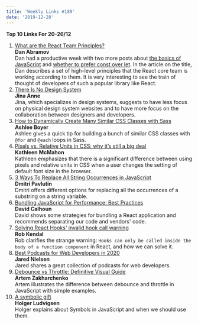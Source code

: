 ```yaml
---
title: 'Weekly Links #189'
date: '2019-12-28'
---
```


**Top 10 Links For 20-26/12**

1. [What are the React Team Principles?](https://react.christmas/2019/24)  
   **Dan Abramov**  
   Dan had a productive week with two more posts about [the basics of JavaScript](https://overreacted.io/what-is-javascript-made-of/) and [whether to prefer const over let](https://overreacted.io/on-let-vs-const/). In the article on the title, Dan describes a set of high-level principles that the React core team is working according to them. It is very interesting to see the train of thought of developers of such a popular library like React.
2. [There Is No Design System](https://24ways.org/2019/there-is-no-design-system/)  
   **Jina Anne**  
   Jina, which specializes in design systems, suggests to have less focus on physical design system websites and to have more focus on the collaboration between designers and developers.
3. [How to Dynamically Create Many Similar CSS Classes with Sass](https://dev.to/ashleemboyer/how-to-dynamically-create-many-similar-css-classes-with-sass-1538)  
   **Ashlee Boyer**  
   Ashlee gives a quick tip for building a bunch of similar CSS classes with `@for` and `@each` loops in Sass.
4. [Pixels vs. Relative Units in CSS: why it’s still a big deal](https://www.24a11y.com/2019/pixels-vs-relative-units-in-css-why-its-still-a-big-deal)  
   **Kathleen McMahon**  
   Kathleen emphasizes that there is a significant difference between using pixels and relative units in CSS when a user changes the setting of default font size in the browser.
5. [3 Ways To Replace All String Occurrences in JavaScript](https://dmitripavlutin.com/replace-all-string-occurrences-javascript/)  
   **Dmitri Pavlutin**  
   Dmitri offers different options for replacing all the occurrences of a substring on a string variable.
6. [Bundling JavaScript for Performance: Best Practices](https://calendar.perfplanet.com/2019/bundling-javascript-for-performance-best-practices/)  
   **David Calhoun**  
   David shows some strategies for bundling a React application and recommends separating our code and vendors' code.
7. [Solving React Hooks' invalid hook call warning](https://robkendal.co.uk/blog/2019-12-22-solving-react-hooks-invalid-hook-call-warning/)  
   **Rob Kendal**  
   Rob clarifies the strange warning: `Hooks can only be called inside the body of a function component` in React, and how we can solve it.
8. [Best Podcasts for Web Developers in 2020](https://dev.to/nielsenjared/best-podcasts-for-web-developers-in-2020-49m3)  
   **Jared Nielsen**  
   Jared shares a great collection of podcasts for web developers.
9. [Debounce vs Throttle: Definitive Visual Guide](https://redd.one/blog/debounce-vs-throttle)  
   **Artem Zakharchenko**  
   Artem illustrates the difference between debounce and throttle in JavaScript with simple examples.
10. [A symbolic gift](https://javascript.christmas/2019/20)  
    **Holger Ludvigsen**  
    Holger explains about Symbols in JavaScript and when we should use them.
